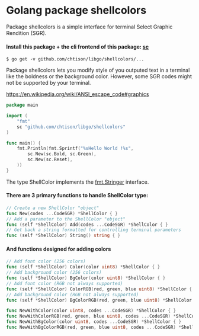 # Golang package shellcolors

Package shellcolors is a simple interface for terminal Select Graphic Rendition (SGR).

#### Install this package + the cli frontend of this package: [sc](cmd/sc)
```
$ go get -v github.com/chtison/libgo/shellcolors/...
```

Package shellcolors lets you modify style of you outputed text in a terminal
like the boldness or the background color.
However, some SGR codes might not be supported by your terminal.

https://en.wikipedia.org/wiki/ANSI_escape_code#graphics

```go
package main

import (
	"fmt"
	sc "github.com/chtison/libgo/shellcolors"
)

func main() {
	fmt.Println(fmt.Sprintf("%sHello World !%s",
		sc.New(sc.Bold, sc.Green),
		sc.New(sc.Reset),
	))
}
```


The type ShellColor implements the [fmt.Stringer](https://golang.org/pkg/fmt/#Stringer) interface.

#### There are 3 primary functions to handle ShellColor type:

```go
// Create a new ShellColor "object"
func New(codes ...CodeSGR) *ShellColor { }
// Add a parameter to the ShellColor "object"
func (self *ShellColor) Add(codes ...CodeSGR) *ShellColor { }
// Get back a string formatted for controlling terminal parameters
func (self *ShellColor) String() string { }
```

#### And functions designed for adding colors
```go
// Add font color (256 colors)
func (self *ShellColor) Color(color uint8) *ShellColor { }
// Add background color (256 colors)
func (self *ShellColor) BgColor(color uint8) *ShellColor { }
// Add font color (RGB not always supported)
func (self *ShellColor) ColorRGB(red, green, blue uint8) *ShellColor { }
// Add background color (RGB not always supported)
func (self *ShellColor) BgColorRGB(red, green, blue uint8) *ShellColor { }

func NewWithColor(color uint8, codes ...CodeSGR) *ShellColor { }
func NewWithColorRGB(red, green, blue uint8, codes ...CodeSGR) *ShellColor { }
func NewWithBgColor(color uint8, codes ...CodeSGR) *ShellColor { }
func NewWithBgColorRGB(red, green, blue uint8, codes ...CodeSGR) *ShellColor { }
```
